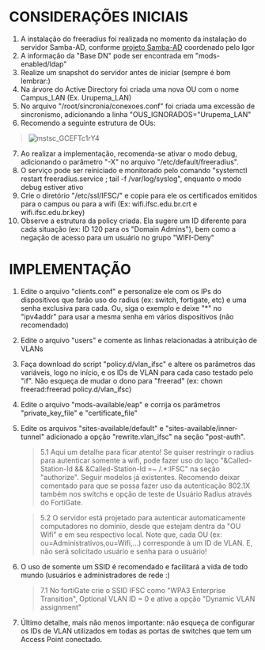 # CONSIDERAÇÕES INICIAIS

1. A instalação do freeradius foi realizada no momento da instalação do servidor Samba-AD, conforme [projeto Samba-AD](https://git.ifsc.edu.br/ctic/cte/samba4/samba4-ad "Samba-AD IFSC") coordenado pelo Igor
2. A informação da "Base DN" pode ser encontrada em "mods-enabled/ldap"
3. Realize um snapshot do servidor antes de iniciar (sempre é bom lembrar:)
4. Na árvore do Active Directory foi criada uma nova OU com o nome Campus_LAN (Ex. Urupema_LAN)
5. No arquivo "/root/sincronia/conexoes.conf" foi criada uma excessão de sincronismo, adicionando a linha "OUS_IGNORADOS="Urupema_LAN"
6. Recomendo a seguinte estrutura de OUs:
> ![mstsc_GCEFTc1rY4](https://github.com/verzeletti/freeradius/assets/23221957/c68d673b-3c3e-4e1a-a14b-4a72e77a3def)
7. Ao realizar a implementação, recomenda-se ativar o modo debug, adicionando o parâmetro "-X" no arquivo "/etc/default/freeradius".
8. O serviço pode ser reiniciado e monitorado pelo comando "systemctl restart freeradius.service ; tail -f /var/log/syslog", enquanto o modo debug estiver ativo
9. Crie o diretório "/etc/ssl/IFSC/" e copie para ele os certificados emitidos para o campus ou para a wifi (Ex: wifi.ifsc.edu.br.crt  e wifi.ifsc.edu.br.key)
10. Observe a estrutura da policy criada. Ela sugere um ID diferente para cada situação (ex: ID 120 para os "Domain Admins"), bem como a negação de acesso para um usuário no grupo "WIFI-Deny"


# IMPLEMENTAÇÃO

1. Edite o arquivo "clients.conf" e personalize ele com os IPs do dispositivos que farão uso do radius (ex: switch, fortigate, etc) e uma senha exclusiva para cada. Ou, siga o exemplo e deixe "*" no "ipv4addr" para usar a mesma senha em vários dispositivos (não recomendado)
   
3. Edite o arquivo "users" e comente as linhas relacionadas à atribuição de VLANs
   
4. Faça download do script "policy.d/vlan_ifsc" e altere os parâmetros das variáveis, logo no início, e os IDs de VLAN para cada caso testado pelo "if". Não esqueça de mudar o dono para "freerad" (ex: chown freerad:freerad policy.d/vlan_ifsc)
   
5. Edite o arquivo "mods-available/eap" e corrija os parâmetros "private_key_file" e "certificate_file"

6. Edite os arquivos "sites-available/default" e "sites-available/inner-tunnel" adicionado a opção "rewrite.vlan_ifsc" na seção "post-auth".

   > 5.1 Aqui um detalhe para ficar atento! Se quiser restringir o radius para autenticar somente a wifi, pode fazer uso do laço "&Called-Station-Id && &Called-Station-Id =~ /.*:IFSC" na seção "authorize". Seguir modelos já existentes. Recomendo deixar comentado para que se possa fazer uso da autenticação 802.1X também nos switchs e opção de teste de Usuário Radius através do FortiGate.
  
   > 5.2 O servidor está projetado para autenticar automaticamente computadores no domínio, desde que estejam dentra da "OU Wifi" e em seu respectivo local. Note que, cada OU (ex: ou=Administrativos,ou=Wifi,...) corresponde à um ID de VLAN. E, não será solicitado usuário e senha para o usuário!
 
7. O uso de somente um SSID é recomendado e facilitará a vida de todo mundo (usuários e administradores de rede :)

   > 7.1 No fortiGate crie o SSID IFSC como "WPA3 Enterprise Transition", Optional VLAN ID = 0 e ative a opção "Dynamic VLAN assignment"
   
9. Último detalhe, mais não menos importante: não esqueça de configurar os IDs de VLAN utilizados em todas as portas de switches que tem um Access Point conectado.
